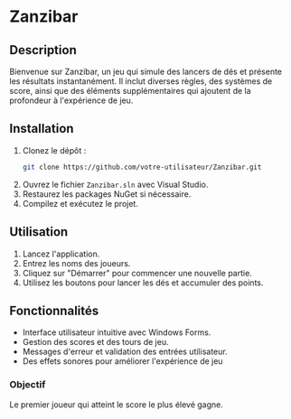 # Zanzibar
## Description
 Bienvenue sur Zanzibar, un jeu qui simule des lancers de dés et présente les résultats instantanément. Il inclut diverses règles, des systèmes de score, ainsi que des éléments supplémentaires qui ajoutent de la profondeur à l'expérience de jeu.

## Installation
1. Clonez le dépôt :
    ```sh
    git clone https://github.com/votre-utilisateur/Zanzibar.git
    ```
2. Ouvrez le fichier `Zanzibar.sln` avec Visual Studio.
3. Restaurez les packages NuGet si nécessaire.
4. Compilez et exécutez le projet.

## Utilisation
1. Lancez l'application.
2. Entrez les noms des joueurs.
3. Cliquez sur "Démarrer" pour commencer une nouvelle partie.
4. Utilisez les boutons pour lancer les dés et accumuler des points.


## Fonctionnalités
- Interface utilisateur intuitive avec Windows Forms.
- Gestion des scores et des tours de jeu.
- Messages d'erreur et validation des entrées utilisateur.
- Des effets sonores pour améliorer l'expérience de jeu

### Objectif
 Le premier joueur qui atteint le score le plus élevé gagne.

